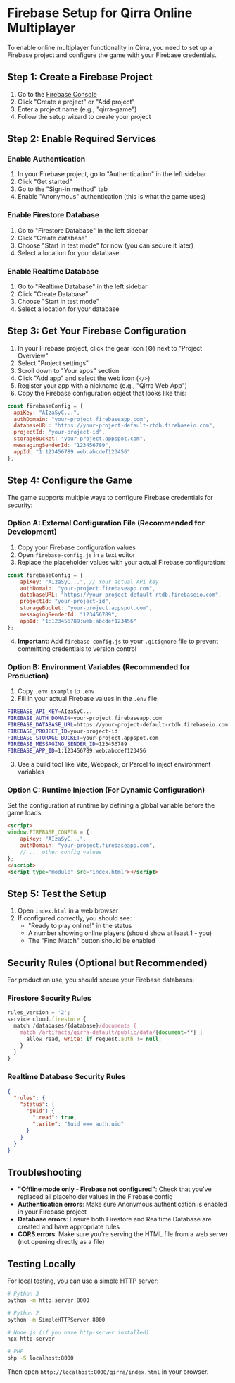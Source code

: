 # Firebase Setup for Qirra Online Multiplayer

To enable online multiplayer functionality in Qirra, you need to set up a Firebase project and configure the game with your Firebase credentials.

## Step 1: Create a Firebase Project

1. Go to the [Firebase Console](https://console.firebase.google.com/)
2. Click "Create a project" or "Add project"
3. Enter a project name (e.g., "qirra-game")
4. Follow the setup wizard to create your project

## Step 2: Enable Required Services

### Enable Authentication
1. In your Firebase project, go to "Authentication" in the left sidebar
2. Click "Get started"
3. Go to the "Sign-in method" tab
4. Enable "Anonymous" authentication (this is what the game uses)

### Enable Firestore Database
1. Go to "Firestore Database" in the left sidebar
2. Click "Create database"
3. Choose "Start in test mode" for now (you can secure it later)
4. Select a location for your database

### Enable Realtime Database
1. Go to "Realtime Database" in the left sidebar
2. Click "Create Database"
3. Choose "Start in test mode"
4. Select a location for your database

## Step 3: Get Your Firebase Configuration

1. In your Firebase project, click the gear icon (⚙️) next to "Project Overview"
2. Select "Project settings"
3. Scroll down to "Your apps" section
4. Click "Add app" and select the web icon (`</>`)
5. Register your app with a nickname (e.g., "Qirra Web App")
6. Copy the Firebase configuration object that looks like this:

```javascript
const firebaseConfig = {
  apiKey: "AIzaSyC...",
  authDomain: "your-project.firebaseapp.com",
  databaseURL: "https://your-project-default-rtdb.firebaseio.com",
  projectId: "your-project-id",
  storageBucket: "your-project.appspot.com",
  messagingSenderId: "123456789",
  appId: "1:123456789:web:abcdef123456"
};
```

## Step 4: Configure the Game

The game supports multiple ways to configure Firebase credentials for security:

### Option A: External Configuration File (Recommended for Development)

1. Copy your Firebase configuration values
2. Open `firebase-config.js` in a text editor
3. Replace the placeholder values with your actual Firebase configuration:

```javascript
const firebaseConfig = {
    apiKey: "AIzaSyC...", // Your actual API key
    authDomain: "your-project.firebaseapp.com",
    databaseURL: "https://your-project-default-rtdb.firebaseio.com",
    projectId: "your-project-id",
    storageBucket: "your-project.appspot.com",
    messagingSenderId: "123456789",
    appId: "1:123456789:web:abcdef123456"
};
```

4. **Important**: Add `firebase-config.js` to your `.gitignore` file to prevent committing credentials to version control

### Option B: Environment Variables (Recommended for Production)

1. Copy `.env.example` to `.env`
2. Fill in your actual Firebase values in the `.env` file:

```bash
FIREBASE_API_KEY=AIzaSyC...
FIREBASE_AUTH_DOMAIN=your-project.firebaseapp.com
FIREBASE_DATABASE_URL=https://your-project-default-rtdb.firebaseio.com
FIREBASE_PROJECT_ID=your-project-id
FIREBASE_STORAGE_BUCKET=your-project.appspot.com
FIREBASE_MESSAGING_SENDER_ID=123456789
FIREBASE_APP_ID=1:123456789:web:abcdef123456
```

3. Use a build tool like Vite, Webpack, or Parcel to inject environment variables

### Option C: Runtime Injection (For Dynamic Configuration)

Set the configuration at runtime by defining a global variable before the game loads:

```html
<script>
window.FIREBASE_CONFIG = {
    apiKey: "AIzaSyC...",
    authDomain: "your-project.firebaseapp.com",
    // ... other config values
};
</script>
<script type="module" src="index.html"></script>
```

## Step 5: Test the Setup

1. Open `index.html` in a web browser
2. If configured correctly, you should see:
   - "Ready to play online!" in the status
   - A number showing online players (should show at least 1 - you)
   - The "Find Match" button should be enabled

## Security Rules (Optional but Recommended)

For production use, you should secure your Firebase databases:

### Firestore Security Rules
```javascript
rules_version = '2';
service cloud.firestore {
  match /databases/{database}/documents {
    match /artifacts/qirra-default/public/data/{document=**} {
      allow read, write: if request.auth != null;
    }
  }
}
```

### Realtime Database Security Rules
```json
{
  "rules": {
    "status": {
      "$uid": {
        ".read": true,
        ".write": "$uid === auth.uid"
      }
    }
  }
}
```

## Troubleshooting

- **"Offline mode only - Firebase not configured"**: Check that you've replaced all placeholder values in the Firebase config
- **Authentication errors**: Make sure Anonymous authentication is enabled in your Firebase project
- **Database errors**: Ensure both Firestore and Realtime Database are created and have appropriate rules
- **CORS errors**: Make sure you're serving the HTML file from a web server (not opening directly as a file)

## Testing Locally

For local testing, you can use a simple HTTP server:

```bash
# Python 3
python -m http.server 8000

# Python 2
python -m SimpleHTTPServer 8000

# Node.js (if you have http-server installed)
npx http-server

# PHP
php -S localhost:8000
```

Then open `http://localhost:8000/qirra/index.html` in your browser.
